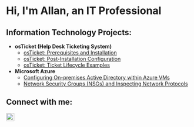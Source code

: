 <h1>Hi, I'm Allan, an IT Professional</a></h1>

<h2> Information Technology Projects:</h2>

- <b>osTicket (Help Desk Ticketing System)</b>
  - [osTicket: Prerequisites and Installation](https://github.com/allanserpa/osticket-prereqs)
  - [osTicket: Post-Installation Configuration](https://github.com/allanserpa/post-install-config)
  - [osTicket: Ticket Lifecycle Examples](https://github.com/allanserpa/ticket-lifecycle)
- <b>Microsoft Azure</b>
  - [Configuring On-premises Active Directory within Azure VMs](https://github.com/allanserpa/configure-ad)
  - [Network Security Groups (NSGs) and Inspecting Network Protocols](https://github.com/allanserpa/azure-network-protocols)

<h2>Connect with me:</h2>

[<img align="left" alt="Josh | LinkedIn" width="22px" src="https://cdn.jsdelivr.net/npm/simple-icons@v3/icons/linkedin.svg" />][linkedin]

[linkedin]: https://linkedin.com/in/Josh
